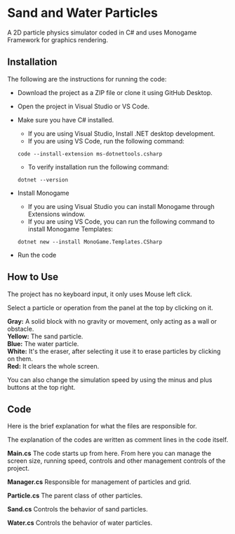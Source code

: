 # Sand and Water Particles

A 2D particle physics simulator coded in C# and uses Monogame Framework for graphics rendering.

## Installation

The following are the instructions for running the code:

- Download the project as a ZIP file or clone it using GitHub Desktop.
- Open the project in Visual Studio or VS Code.
- Make sure you have C# installed.
  - If you are using Visual Studio, Install .NET desktop development.
  - If you are using VS Code, run the following command:
    
  ```
  code --install-extension ms-dotnettools.csharp
  ```
  
  - To verify installation run the following command:
    
  ```
  dotnet --version
  ```
  
- Install Monogame
  - If you are using Visual Studio you can install Monogame through Extensions window.
  - If you are using VS Code, you can run the following command to install Monogame Templates:
    
  ```
  dotnet new --install MonoGame.Templates.CSharp
  ```

- Run the code

## How to Use

The project has no keyboard input, it only uses Mouse left click.

Select a particle or operation from the panel at the top by clicking on it.

**Gray:** A solid block with no gravity or movement, only acting as a wall or obstacle.   
**Yellow:** The sand particle.  
**Blue:** The water particle.  
**White:** It's the eraser, after selecting it use it to erase particles by clicking on them.  
**Red:** It clears the whole screen.  

You can also change the simulation speed by using the minus and plus buttons at the top right.

## Code

Here is the brief explanation for what the files are responsible for.  

The explanation of the codes are written as comment lines in the code itself.

**Main.cs** The code starts up from here. From here you can manage the screen size, running speed, controls and other management controls of the project.

**Manager.cs** Responsible for management of particles and grid.

**Particle.cs** The parent class of other particles.

**Sand.cs** Controls the behavior of sand particles.

**Water.cs** Controls the behavior of water particles.
